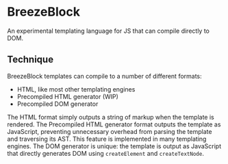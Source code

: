 # BreezeBlock

An experimental templating language for JS that can compile directly to DOM.


## Technique

BreezeBlock templates can compile to a number of different formats:

- HTML, like most other templating engines
- Precompiled HTML generator (WIP)
- Precompiled DOM generator


The HTML format simply outputs a string of markup when the template is rendered. The Precompiled HTML generator format outputs the template as JavaScript, preventing unnecessary overhead from parsing the template and traversing its AST. This feature is implemented in many templating engines. The DOM generator is unique: the template is output as JavaScript that directly generates DOM using `createElement` and `createTextNode`.

